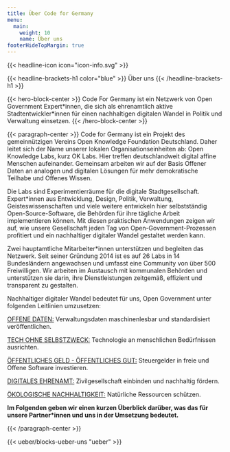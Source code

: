 ```yaml
---
title: Über Code for Germany
menu:
  main:
    weight: 10
    name: Über uns
footerHideTopMargin: true
---
```


{{< headline-icon icon="icon-info.svg" >}}

{{< headline-brackets-h1 color="blue"  >}}
Über uns
{{< /headline-brackets-h1  >}}


{{< hero-block-center  >}}
Code For Germany ist ein Netzwerk von Open Government Expert\*innen, die sich als ehrenamtlich aktive Stadtentwickler\*innen für einen nachhaltigen digitalen Wandel in Politik und Verwaltung einsetzen.
{{< /hero-block-center  >}}


{{< paragraph-center  >}}
Code for Germany ist ein Projekt des gemeinnützigen Vereins Open Knowledge Foundation Deutschland. Daher leitet sich der Name unserer lokalen Organisationseinheiten ab: Open Knowledge Labs, kurz OK Labs. Hier treffen deutschlandweit digital affine Menschen  aufeinander. Gemeinsam arbeiten wir auf der Basis Offener Daten an analogen und digitalen Lösungen für mehr demokratische Teilhabe und Offenes Wissen.

Die Labs sind Experimentierräume für die digitale Stadtgesellschaft. Expert\*innen aus Entwicklung, Design, Politik, Verwaltung, Geisteswissenschaften und viele weitere entwickeln hier selbstständig Open-Source-Software, die Behörden für ihre tägliche Arbeit implementieren können. Mit diesen praktischen Anwendungen zeigen wir auf, wie unsere Gesellschaft jeden Tag von Open-Government-Prozessen profitiert und ein nachhaltiger digitaler Wandel gestaltet werden kann.

Zwei hauptamtliche Mitarbeiter\*innen unterstützen und begleiten das Netzwerk. Seit seiner Gründung 2014 ist es auf 26 Labs in 14 Bundesländern angewachsen und umfasst eine Community von über 500 Freiwilligen. Wir arbeiten im Austausch mit kommunalen Behörden und unterstützen sie darin, ihre Dienstleistungen zeitgemäß, effizient und transparent zu gestalten.

Nachhaltiger digitaler Wandel bedeutet für uns, Open Government unter folgenden Leitlinien umzusetzen:

[OFFENE DATEN:](/ziele#heading-01-open-data) Verwaltungsdaten maschinenlesbar und standardisiert veröffentlichen.

[TECH OHNE SELBSTZWECK:](/ziele#heading-02-open-government) Technologie an menschlichen Bedürfnissen ausrichten.

[ÖFFENTLICHES GELD - ÖFFENTLICHES GUT:](/ziele#heading-04-open-software) Steuergelder in freie und Offene Software
investieren.

[DIGITALES EHRENAMT:](/ziele#heading-05-digitales-ehrenamt) Zivilgesellschaft einbinden und nachhaltig fördern.

[ÖKOLOGISCHE NACHHALTIGKEIT:](/ziele#heading-06-oekologische-nachhaltigkeit) Natürliche Ressourcen schützen.

**Im Folgenden geben wir einen kurzen Überblick darüber, was das für unsere Partner\*innen und uns in der Umsetzung bedeutet.**

{{< /paragraph-center  >}}


{{< ueber/blocks-ueber-uns "ueber" >}}
